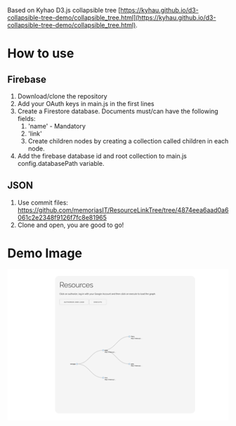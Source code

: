 Based on Kyhao D3.js collapsible tree 
[https://kyhau.github.io/d3-collapsible-tree-demo/collapsible_tree.html](https://kyhau.github.io/d3-collapsible-tree-demo/collapsible_tree.html).

# How to use

## Firebase

1. Download/clone the repository
2. Add your OAuth keys in main.js in the first lines
3. Create a Firestore database. Documents must/can have the following fields:
   1. 'name' - Mandatory
   2. 'link'
   3. Create children nodes by creating a collection called children in each node.
4. Add the firebase database id and root collection to main.js config.databasePath variable.

## JSON

1. Use commit files: https://github.com/memoriasIT/ResourceLinkTree/tree/4874eea6aad0a6061c2e2348f9126f7fc8e81965
2. Clone and open, you are good to go! 

# Demo Image

![Demo Image](./images/demo.png)
